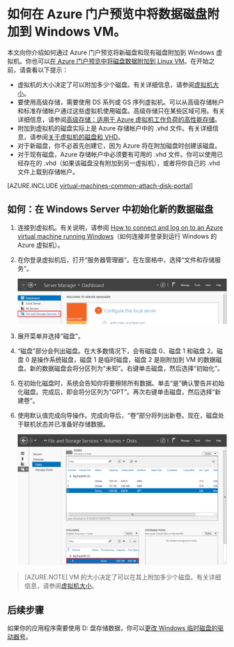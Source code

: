 <!-- Ibiza portal: tested -->

<properties
	pageTitle="将数据磁盘附加到 Windows VM |Azure"
	description="如何使用资源管理器部署模型在 Azure 门户预览中将新磁盘或现有数据磁盘附加到 Windows VM。"
	services="virtual-machines-windows"
	documentationCenter=""
	authors="cynthn"
	manager="timlt"
	editor=""
	tags="azure-resource-manager"/>

<tags
	ms.service="virtual-machines-windows"
	ms.date="05/09/2016"
	wacn.date="06/29/2016"/>

# 如何在 Azure 门户预览中将数据磁盘附加到 Windows VM。

本文向你介绍如何通过 Azure 门户预览将新磁盘和现有磁盘附加到 Windows 虚拟机。你也可以[在 Azure 门户预览中将磁盘数据附加到 Linux VM](/documentation/articles/virtual-machines-linux-attach-disk-portal/)。在开始之前，请查看以下提示：

- 虚拟机的大小决定了可以附加多少个磁盘。有关详细信息，请参阅[虚拟机大小](/documentation/articles/virtual-machines-windows-sizes/)。
- 要使用高级存储，需要使用 DS 系列或 GS 序列虚拟机。可以从高级存储帐户和标准存储帐户通过这些虚拟机使用磁盘。高级存储只在某些区域可用。有关详细信息，请参阅[高级存储：适用于 Azure 虚拟机工作负荷的高性能存储](/documentation/articles/storage-premium-storage/)。
- 附加到虚拟机的磁盘实际上是 Azure 存储帐户中的 .vhd 文件。有关详细信息，请参阅[关于虚拟机的磁盘和 VHD](/documentation/articles/virtual-machines-windows-about-disks-vhds/)。
- 对于新磁盘，你不必首先创建它，因为 Azure 将在附加磁盘时创建该磁盘。
- 对于现有磁盘，Azure 存储帐户中必须要有可用的 .vhd 文件。你可以使用已经存在的 .vhd（如果该磁盘没有附加到另一虚拟机），或者将你自己的 .vhd 文件上载到存储帐户。

[AZURE.INCLUDE [virtual-machines-common-attach-disk-portal](../../includes/virtual-machines-common-attach-disk-portal.md)]

## <a id="initializeinWS"></a>如何：在 Windows Server 中初始化新的数据磁盘

1. 连接到虚拟机。有关说明，请参阅 [How to connect and log on to an Azure virtual machine running Windows](/documentation/articles/virtual-machines-windows-connect-logon/)（如何连接并登录到运行 Windows 的 Azure 虚拟机）。

2. 在你登录虚拟机后，打开“服务器管理器”。在左窗格中，选择“文件和存储服务”。

	![打开服务器管理器](./media/virtual-machines-windows-classic-attach-disk/fileandstorageservices.png)

3. 展开菜单并选择“磁盘”。

4. “磁盘”部分会列出磁盘。在大多数情况下，会有磁盘 0、磁盘 1 和磁盘 2。磁盘 0 是操作系统磁盘，磁盘 1 是临时磁盘，磁盘 2 是刚附加到 VM 的数据磁盘。新的数据磁盘会将分区列为“未知”。右键单击磁盘，然后选择“初始化”。

5.	在初始化磁盘时，系统会告知你将要擦除所有数据。单击“是”确认警告并初始化磁盘。完成后，即会将分区列为“GPT”。再次右键单击磁盘，然后选择“新建卷”。

6.	使用默认值完成向导操作。完成向导后，“卷”部分将列出新卷。现在，磁盘处于联机状态并已准备好存储数据。


	![已成功初始化卷](./media/virtual-machines-windows-classic-attach-disk/newvolumecreated.png)

> [AZURE.NOTE] VM 的大小决定了可以在其上附加多少个磁盘。有关详细信息，请参阅[虚拟机大小](/documentation/articles/virtual-machines-linux-sizes/)。


## 后续步骤

如果你的应用程序需要使用 D: 盘存储数据，你可以[更改 Windows 临时磁盘的驱动器号](/documentation/articles/virtual-machines-windows-classic-change-drive-letter/)。
<!---HONumber=Mooncake_0509_2016-->